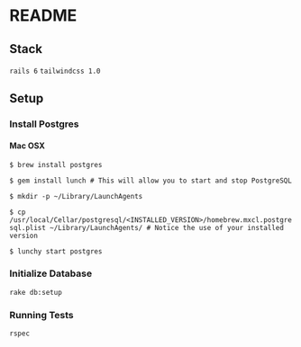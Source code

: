 # README

## Stack 

`rails 6`
`tailwindcss 1.0`

## Setup

### Install Postgres

#### Mac OSX

`$ brew install postgres`

`$ gem install lunch # This will allow you to start and stop PostgreSQL`

`$ mkdir -p ~/Library/LaunchAgents`

`$ cp /usr/local/Cellar/postgresql/<INSTALLED_VERSION>/homebrew.mxcl.postgresql.plist ~/Library/LaunchAgents/ # Notice the use of your installed version`

`$ lunchy start postgres`

### Initialize Database

`rake db:setup`

### Running Tests 

`rspec`
